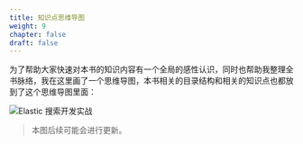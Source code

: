 ```yaml
---
title: 知识点思维导图
weight: 9
chapter: false
draft: false
---
```


为了帮助大家快速对本书的知识内容有一个全局的感性认识，同时也帮助我整理全书脉络，我在这里画了一个思维导图，本书相关的目录结构和相关的知识点也都放到了这个思维导图里面：

![Elastic 搜索开发实战](../../static/media/15285368486678/mindmap.png)


> 本图后续可能会进行更新。
